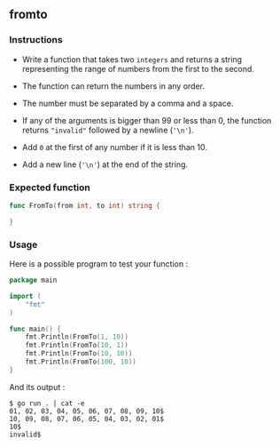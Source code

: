 ## fromto

### Instructions

- Write a function that takes two `integers` and returns a string representing the range of numbers from the first to the second.

- The function can return the numbers in any order.

- The number must be separated by a comma and a space.

- If any of the arguments is bigger than 99 or less than 0, the function returns `"invalid"` followed by a newline (`'\n'`).

- Add `0` at the first of any number if it is less than 10.

- Add a new line (`'\n'`) at the end of the string.

### Expected function

```go
func FromTo(from int, to int) string {

}
```

### Usage

Here is a possible program to test your function :

```go
package main

import (
	"fmt"
)

func main() {
	fmt.Println(FromTo(1, 10))
    fmt.Println(FromTo(10, 1))
    fmt.Println(FromTo(10, 10))
    fmt.Println(FromTo(100, 10))
}
```

And its output :

```console
$ go run . | cat -e
01, 02, 03, 04, 05, 06, 07, 08, 09, 10$
10, 09, 08, 07, 06, 05, 04, 03, 02, 01$
10$
invalid$
```
